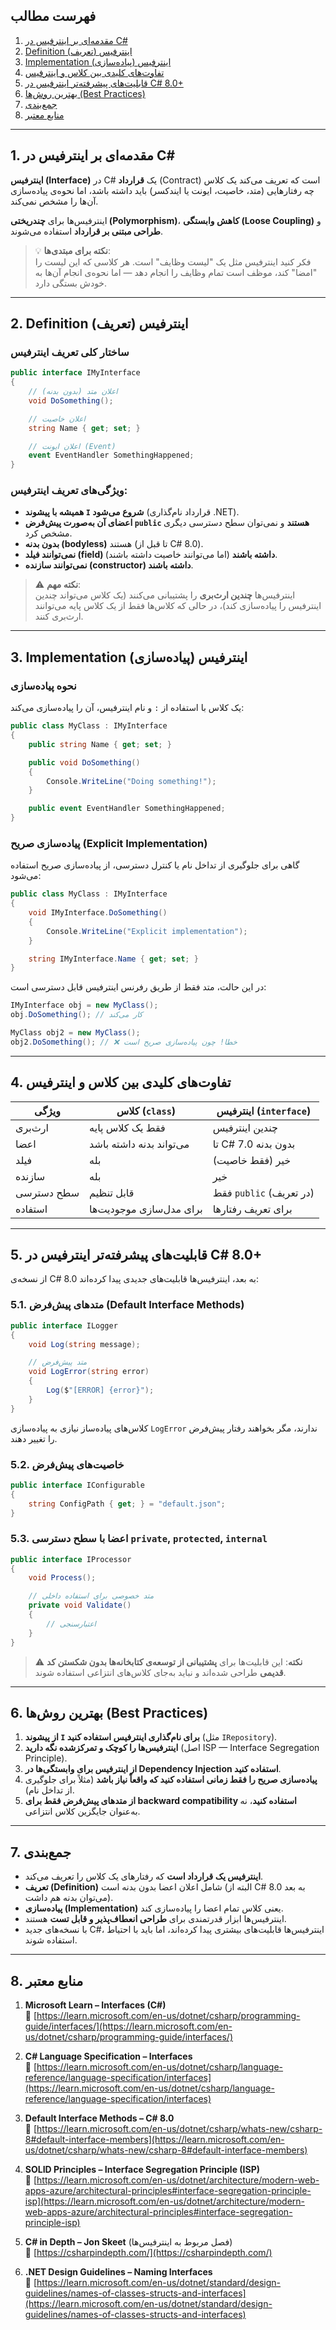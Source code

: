 ﻿
## فهرست مطالب

1. [مقدمه‌ای بر اینترفیس در C#](#1-مقدمه%E2%80%8Cای-بر-اینترفیس-در-c)
2. [Definition (تعریف) اینترفیس](#2-definition-تعریف-اینترفیس)
3. [Implementation (پیاده‌سازی) اینترفیس](#پیاده%E2%80%8Cسازی-صریح-explicit-implementation)
4. [تفاوت‌های کلیدی بین کلاس و اینترفیس](#4-تفاوت‌های-کلیدی-بین-کلاس-و-اینترفیس)
5. [قابلیت‌های پیشرفته‌تر اینترفیس در C# 8.0+](#5-قابلیت‌های-پیشرفته‌تر-اینترفیس-در-c-80)
6. [بهترین روش‌ها (Best Practices)](#6-بهترین-روش‌ها-best-practices)
7. [جمع‌بندی](#7-جمع‌بندی)
8. [منابع معتبر](#8-منابع-معتبر)

---

## 1. مقدمه‌ای بر اینترفیس در C#

**اینترفیس (Interface)** در C# یک **قرارداد** (Contract) است که تعریف می‌کند یک کلاس چه رفتارهایی (متد، خاصیت، ایونت یا ایندکسر) باید داشته باشد، اما نحوه‌ی پیاده‌سازی آن‌ها را مشخص نمی‌کند.

اینترفیس‌ها برای **چندریختی (Polymorphism)**، **کاهش وابستگی (Loose Coupling)** و **طراحی مبتنی بر قرارداد** استفاده می‌شوند.

> 💡 **نکته برای مبتدی‌ها**:  
> فکر کنید اینترفیس مثل یک "لیست وظایف" است. هر کلاسی که این لیست را "امضا" کند، موظف است تمام وظایف را انجام دهد — اما نحوه‌ی انجام آن‌ها به خودش بستگی دارد.

---

## 2. Definition (تعریف) اینترفیس

### ساختار کلی تعریف اینترفیس

```csharp
public interface IMyInterface
{
    // اعلان متد (بدون بدنه)
    void DoSomething();

    // اعلان خاصیت
    string Name { get; set; }

    // اعلان ایونت (Event)
    event EventHandler SomethingHappened;
}
```

### ویژگی‌های تعریف اینترفیس:

- **همیشه با پیشوند `I` شروع می‌شود** (قرارداد نام‌گذاری .NET).
- **اعضای آن به‌صورت پیش‌فرض `public` هستند** و نمی‌توان سطح دسترسی دیگری مشخص کرد.
- **بدون بدنه (bodyless)** هستند (تا قبل از C# 8.0).
- **نمی‌توانند فیلد (field) داشته باشند** (اما می‌توانند خاصیت داشته باشند).
- **نمی‌توانند سازنده (constructor) داشته باشند**.

> ⚠️ **نکته مهم**:  
> اینترفیس‌ها **چندین ارث‌بری** را پشتیبانی می‌کنند (یک کلاس می‌تواند چندین اینترفیس را پیاده‌سازی کند)، در حالی که کلاس‌ها فقط از یک کلاس پایه می‌توانند ارث‌بری کنند.

---

## 3. Implementation (پیاده‌سازی) اینترفیس

### نحوه پیاده‌سازی

یک کلاس با استفاده از `:` و نام اینترفیس، آن را پیاده‌سازی می‌کند:

```csharp
public class MyClass : IMyInterface
{
    public string Name { get; set; }

    public void DoSomething()
    {
        Console.WriteLine("Doing something!");
    }

    public event EventHandler SomethingHappened;
}
```

### پیاده‌سازی صریح (Explicit Implementation)

گاهی برای جلوگیری از تداخل نام یا کنترل دسترسی، از پیاده‌سازی صریح استفاده می‌شود:

```csharp
public class MyClass : IMyInterface
{
    void IMyInterface.DoSomething()
    {
        Console.WriteLine("Explicit implementation");
    }

    string IMyInterface.Name { get; set; }
}
```

در این حالت، متد فقط از طریق رفرنس اینترفیس قابل دسترسی است:

```csharp
IMyInterface obj = new MyClass();
obj.DoSomething(); // کار می‌کند

MyClass obj2 = new MyClass();
obj2.DoSomething(); // ❌ خطا! چون پیاده‌سازی صریح است
```

---

## 4. تفاوت‌های کلیدی بین کلاس و اینترفیس

| ویژگی | کلاس (`class`) | اینترفیس (`interface`) |
|--------|----------------|------------------------|
| ارث‌بری | فقط یک کلاس پایه | چندین اینترفیس |
| اعضا | می‌تواند بدنه داشته باشد | تا C# 7.0 بدون بدنه |
| فیلد | بله | خیر (فقط خاصیت) |
| سازنده | بله | خیر |
| سطح دسترسی | قابل تنظیم | فقط `public` (در تعریف) |
| استفاده | برای مدل‌سازی موجودیت‌ها | برای تعریف رفتارها |

---

## 5. قابلیت‌های پیشرفته‌تر اینترفیس در C# 8.0+

از نسخه‌ی C# 8.0 به بعد، اینترفیس‌ها قابلیت‌های جدیدی پیدا کرده‌اند:

### 5.1. متد‌های پیش‌فرض (Default Interface Methods)

```csharp
public interface ILogger
{
    void Log(string message);

    // متد پیش‌فرض
    void LogError(string error)
    {
        Log($"[ERROR] {error}");
    }
}
```

کلاس‌های پیاده‌ساز نیازی به پیاده‌سازی `LogError` ندارند، مگر بخواهند رفتار پیش‌فرض را تغییر دهند.

### 5.2. خاصیت‌های پیش‌فرض

```csharp
public interface IConfigurable
{
    string ConfigPath { get; } = "default.json";
}
```

### 5.3. اعضا با سطح دسترسی `private`, `protected`, `internal`

```csharp
public interface IProcessor
{
    void Process();

    // متد خصوصی برای استفاده داخلی
    private void Validate()
    {
        // اعتبارسنجی
    }
}
```

> ⚠️ **نکته**: این قابلیت‌ها برای **پشتیبانی از توسعه‌ی کتابخانه‌ها بدون شکستن کد قدیمی** طراحی شده‌اند و نباید به‌جای کلاس‌های انتزاعی استفاده شوند.

---

## 6. بهترین روش‌ها (Best Practices)

1. **از پیشوند `I` برای نام‌گذاری اینترفیس استفاده کنید** (مثل `IRepository`).
2. **اینترفیس‌ها را کوچک و تمرکزشده نگه دارید** (اصل ISP — Interface Segregation Principle).
3. **از اینترفیس برای وابستگی‌ها در Dependency Injection استفاده کنید**.
4. **پیاده‌سازی صریح را فقط زمانی استفاده کنید که واقعاً نیاز باشد** (مثلاً برای جلوگیری از تداخل نام).
5. **از متد‌های پیش‌فرض فقط برای backward compatibility استفاده کنید**، نه به‌عنوان جایگزین کلاس انتزاعی.

---

## 7. جمع‌بندی

- **اینترفیس یک قرارداد است** که رفتارهای یک کلاس را تعریف می‌کند.
- **تعریف (Definition)** شامل اعلان اعضا بدون بدنه است (البته از C# 8.0 به بعد می‌توان بدنه هم داشت).
- **پیاده‌سازی (Implementation)** یعنی کلاس تمام اعضا را پیاده‌سازی کند.
- اینترفیس‌ها ابزار قدرتمندی برای **طراحی انعطاف‌پذیر و قابل تست** هستند.
- با نسخه‌های جدید C#، اینترفیس‌ها قابلیت‌های بیشتری پیدا کرده‌اند، اما باید با احتیاط استفاده شوند.

---

## 8. منابع معتبر

1. **Microsoft Learn – Interfaces (C#)**  
   🔗 [https://learn.microsoft.com/en-us/dotnet/csharp/programming-guide/interfaces/](https://learn.microsoft.com/en-us/dotnet/csharp/programming-guide/interfaces/)

2. **C# Language Specification – Interfaces**  
   🔗 [https://learn.microsoft.com/en-us/dotnet/csharp/language-reference/language-specification/interfaces](https://learn.microsoft.com/en-us/dotnet/csharp/language-reference/language-specification/interfaces)

3. **Default Interface Methods – C# 8.0**  
   🔗 [https://learn.microsoft.com/en-us/dotnet/csharp/whats-new/csharp-8#default-interface-members](https://learn.microsoft.com/en-us/dotnet/csharp/whats-new/csharp-8#default-interface-members)

4. **SOLID Principles – Interface Segregation Principle (ISP)**  
   🔗 [https://learn.microsoft.com/en-us/dotnet/architecture/modern-web-apps-azure/architectural-principles#interface-segregation-principle-isp](https://learn.microsoft.com/en-us/dotnet/architecture/modern-web-apps-azure/architectural-principles#interface-segregation-principle-isp)

5. **C# in Depth – Jon Skeet** (فصل مربوط به اینترفیس‌ها)  
   🔗 [https://csharpindepth.com/](https://csharpindepth.com/)

6. **.NET Design Guidelines – Naming Interfaces**  
   🔗 [https://learn.microsoft.com/en-us/dotnet/standard/design-guidelines/names-of-classes-structs-and-interfaces](https://learn.microsoft.com/en-us/dotnet/standard/design-guidelines/names-of-classes-structs-and-interfaces)
